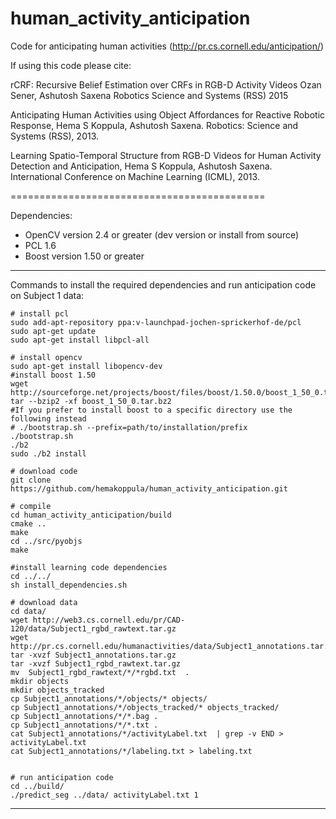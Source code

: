 human_activity_anticipation
===========================

Code for anticipating human activities (http://pr.cs.cornell.edu/anticipation/)


If using this code please cite: 

rCRF: Recursive Belief Estimation over CRFs in RGB-D Activity Videos
Ozan Sener, Ashutosh Saxena
Robotics Science and Systems (RSS) 2015

Anticipating Human Activities using Object Affordances for Reactive Robotic Response, 
Hema S Koppula, Ashutosh Saxena. Robotics: Science and Systems (RSS), 2013.

Learning Spatio-Temporal Structure from RGB-D Videos for Human Activity Detection and Anticipation, 
Hema S Koppula, Ashutosh Saxena. International Conference on Machine Learning (ICML), 2013.



============================================

Dependencies:


* OpenCV version 2.4 or greater (dev version or install from source)  
* PCL 1.6  
* Boost version 1.50 or greater

----

Commands to install the required dependencies and run anticipation code on Subject 1 data:


    # install pcl
    sudo add-apt-repository ppa:v-launchpad-jochen-sprickerhof-de/pcl 
    sudo apt-get update
    sudo apt-get install libpcl-all
    
    # install opencv
    sudo apt-get install libopencv-dev
    #install boost 1.50
    wget http://sourceforge.net/projects/boost/files/boost/1.50.0/boost_1_50_0.tar.bz2
    tar --bzip2 -xf boost_1_50_0.tar.bz2
    #If you prefer to install boost to a specific directory use the following instead
    # ./bootstrap.sh --prefix=path/to/installation/prefix
    ./bootstrap.sh
    ./b2
    sudo ./b2 install
    
    # download code 
    git clone https://github.com/hemakoppula/human_activity_anticipation.git
    
    # compile
    cd human_activity_anticipation/build
    cmake ..
    make
    cd ../src/pyobjs
    make
    
    #install learning code dependencies
    cd ../../
    sh install_dependencies.sh
    
    # download data
    cd data/
    wget http://web3.cs.cornell.edu/pr/CAD-120/data/Subject1_rgbd_rawtext.tar.gz
    wget http://pr.cs.cornell.edu/humanactivities/data/Subject1_annotations.tar.gz
    tar -xvzf Subject1_annotations.tar.gz
    tar -xvzf Subject1_rgbd_rawtext.tar.gz
    mv  Subject1_rgbd_rawtext/*/*rgbd.txt  .
    mkdir objects
    mkdir objects_tracked
    cp Subject1_annotations/*/objects/* objects/
    cp Subject1_annotations/*/objects_tracked/* objects_tracked/
    cp Subject1_annotations/*/*.bag .
    cp Subject1_annotations/*/*.txt .
    cat Subject1_annotations/*/activityLabel.txt  | grep -v END > activityLabel.txt
    cat Subject1_annotations/*/labeling.txt > labeling.txt
    
    
    # run anticipation code 
    cd ../build/
    ./predict_seg ../data/ activityLabel.txt 1
    

--------------





